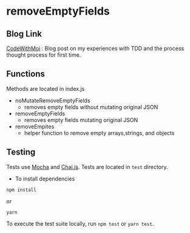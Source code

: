 # removeEmptyFields

## Blog Link
[CodeWithMoi](https://codewithmoi.tumblr.com/post/160395480156/tdd-red-green-refactor) : Blog post on my experiences with TDD and the process thought process for first time. 

## Functions
Methods are located in index.js

* noMutateRemoveEmptyFields
	* removes empty fields without mutating original JSON
* removeEmptyFields
	* removes empty fields mutating original JSON
* removeEmpites
	*  helper function to remove empty arrays,strings, and objects

## Testing

Tests use [Mocha](http://mochajs.org/) and [Chai.js](http://chaijs.com/). Tests are located in `test` directory.

* To install dependencies

```
npm install
```
 or
```
yarn
```

To execute the test suite locally, run `npm test` or `yarn test`.
